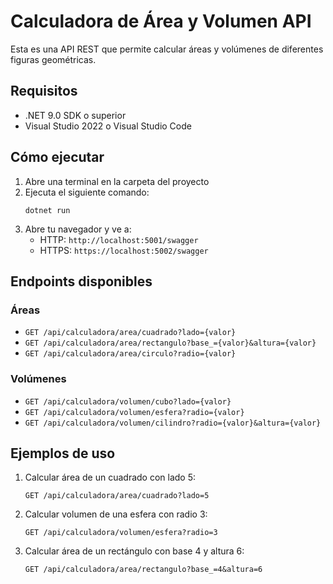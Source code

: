# Calculadora de Área y Volumen API

Esta es una API REST que permite calcular áreas y volúmenes de diferentes figuras geométricas.

## Requisitos

- .NET 9.0 SDK o superior
- Visual Studio 2022 o Visual Studio Code

## Cómo ejecutar

1. Abre una terminal en la carpeta del proyecto
2. Ejecuta el siguiente comando:
   ```
   dotnet run
   ```
3. Abre tu navegador y ve a:
   - HTTP: `http://localhost:5001/swagger`
   - HTTPS: `https://localhost:5002/swagger`

## Endpoints disponibles

### Áreas

- `GET /api/calculadora/area/cuadrado?lado={valor}`
- `GET /api/calculadora/area/rectangulo?base_={valor}&altura={valor}`
- `GET /api/calculadora/area/circulo?radio={valor}`

### Volúmenes

- `GET /api/calculadora/volumen/cubo?lado={valor}`
- `GET /api/calculadora/volumen/esfera?radio={valor}`
- `GET /api/calculadora/volumen/cilindro?radio={valor}&altura={valor}`

## Ejemplos de uso

1. Calcular área de un cuadrado con lado 5:
   ```
   GET /api/calculadora/area/cuadrado?lado=5
   ```

2. Calcular volumen de una esfera con radio 3:
   ```
   GET /api/calculadora/volumen/esfera?radio=3
   ```

3. Calcular área de un rectángulo con base 4 y altura 6:
   ```
   GET /api/calculadora/area/rectangulo?base_=4&altura=6
   ``` 